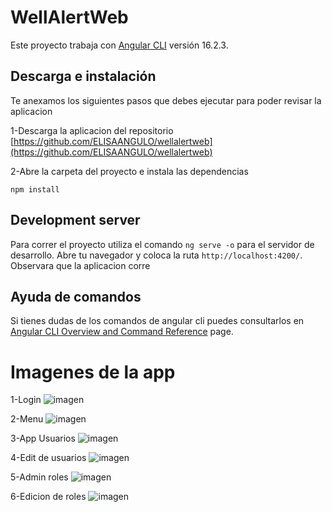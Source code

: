 # WellAlertWeb

Este proyecto trabaja con  [Angular CLI](https://github.com/angular/angular-cli) versión 16.2.3.


## Descarga e instalación 

Te anexamos los siguientes pasos que debes ejecutar para poder revisar la aplicacion 

1-Descarga la aplicacion del repositorio  [https://github.com/ELISAANGULO/wellalertweb](https://github.com/ELISAANGULO/wellalertweb)

2-Abre la carpeta del proyecto e instala las dependencias

`npm install`

## Development server

Para correr el proyecto utiliza el comando `ng serve -o` para el servidor de desarrollo. Abre tu navegador y coloca la ruta `http://localhost:4200/`.  Observara que la aplicacion corre

## Ayuda de comandos

Si tienes dudas de los comandos de angular cli puedes consultarlos en [Angular CLI Overview and Command Reference](https://angular.io/cli) page.

# Imagenes de la app

1-Login
![imagen](https://github.com/ELISAANGULO/wellalertweb/assets/111519973/d6b07065-6eb7-4388-b3d8-f13b32b4bbb6)

2-Menu
![imagen](https://github.com/ELISAANGULO/wellalertweb/assets/111519973/f8cc2f3a-b5d6-4392-b4e0-caf8ffd65b54)

3-App Usuarios
![imagen](https://github.com/ELISAANGULO/wellalertweb/assets/111519973/4fd307ba-5e89-49a2-995a-9ca166458f38)

4-Edit de usuarios
![imagen](https://github.com/ELISAANGULO/wellalertweb/assets/111519973/cfaf704f-d919-4ac0-b54a-0e62ef87f0c2)

5-Admin roles
![imagen](https://github.com/ELISAANGULO/wellalertweb/assets/111519973/b907a694-2c4a-4acd-895a-66f6e09131bc)

6-Edicion de roles 
![imagen](https://github.com/ELISAANGULO/wellalertweb/assets/111519973/c52c288e-9329-4bf4-ae62-a409a8e7be63)


